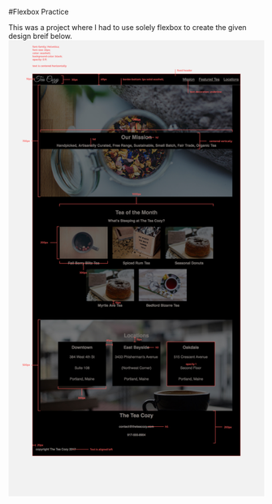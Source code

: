 #Flexbox Practice 

This was a project where I had to use solely flexbox to create the given design breif below. 
![Design Breif](images/img-tea-cozy-redline.jpeg)
